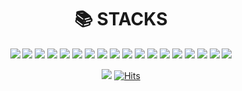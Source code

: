 <div align=center><h1>📚 STACKS</h1></div>

<div align=center> 
  <img src="https://img.shields.io/badge/java-007396?style=for-the-badge&logo=java&logoColor=white"> 
  <img src="https://img.shields.io/badge/html5-E34F26?style=for-the-badge&logo=html5&logoColor=white"> 
  <img src="https://img.shields.io/badge/css-1572B6?style=for-the-badge&logo=css3&logoColor=white"> 
  <img src="https://img.shields.io/badge/javascript-F7DF1E?style=for-the-badge&logo=javascript&logoColor=black"> 
  <img src="https://img.shields.io/badge/jquery-0769AD?style=for-the-badge&logo=jquery&logoColor=white">
  <img src="https://img.shields.io/badge/oracle-F80000?style=for-the-badge&logo=oracle&logoColor=white"> 
  <img src="https://img.shields.io/badge/mysql-4479A1?style=for-the-badge&logo=mysql&logoColor=white"> 
  <img src="https://img.shields.io/badge/mariaDB-003545?style=for-the-badge&logo=mariaDB&logoColor=white"> 
  <img src="https://img.shields.io/badge/spring-6DB33F?style=for-the-badge&logo=spring&logoColor=white"> 
  <img src="https://img.shields.io/badge/bootstrap-7952B3?style=for-the-badge&logo=bootstrap&logoColor=white">
  <img src="https://img.shields.io/badge/github-181717?style=for-the-badge&logo=github&logoColor=white">
  <img src="https://img.shields.io/badge/mysql-%2300f.svg?style=for-the-badge&logo=mysql&logoColor=white">
  <img src="https://img.shields.io/badge/nexacro-DAA449.svg?style=for-the-badge&logo=NEC&logoColor=white">
  <img src="https://img.shields.io/badge/react-61DAFB.svg?style=for-the-badge&logo=react&logoColor=white">
  <img src="https://img.shields.io/badge/mongoose-880000.svg?style=for-the-badge&logo=mongoose&logoColor=white">
  <img src="https://img.shields.io/badge/mongodb-47A248.svg?style=for-the-badge&logo=mongodb&logoColor=white">
  <img src="https://img.shields.io/badge/express-000000.svg?style=for-the-badge&logo=express&logoColor=white">
  <img src="https://img.shields.io/badge/nodejs-339933.svg?style=for-the-badge&logo=nodejs&logoColor=white">
  

  
  
  <br>
  
  
  
  
  ![](https://github-readme-stats.vercel.app/api/top-langs/?username=dongdongdongk&theme=dark&hide_border=false&include_all_commits=false&count_private=false&layout=compact)
 [![Hits](https://hits.seeyoufarm.com/api/count/incr/badge.svg?url=https%3A%2F%2Fgithub.com%2Fdongdongdongk%2Fhit-counter&count_bg=%2339BE21&title_bg=%232DBBE5&icon=&icon_color=%23E7E7E7&title=hits&edge_flat=false)](https://hits.seeyoufarm.com)
</div>
